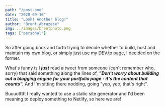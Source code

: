 ```yaml
---
path: "/post-one"
date: "2020-09-16"
title: "Look! Another blog!"
author: "Brent Abruzese"
img: ../images/brentphoto.png
tags: ["personal"]
---
```


So after going back and forth trying to decide whether to build, host and maintain my own blog, or simply just use my DEV.to page, I decided on the former.

What's funny is I ***just*** read a tweet from someone (can't remember who, sorry) that said something along the lines of, ***"Don't worry about building out a blogging engine for your portfolio page - it's the content that counts".*** And I'm sitting there nodding, going "yep, yep, that's right".

Buuuuttttt I really wanted to use a static site generator and I'd been meaning to deploy something to Netlify, so here we are!